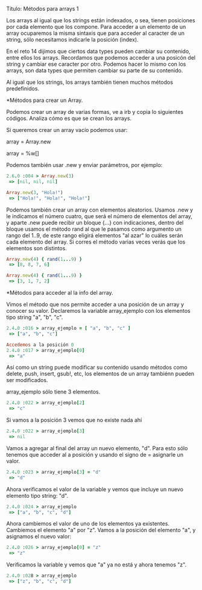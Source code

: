 Título: Métodos para arrays 1

Los arrays al igual que los strings están indexados, o sea, tienen posiciones por cada elemento que los compone. Para acceder a un elemento de un array ocuparemos la misma sintaxis que para acceder al caracter de un string, sólo necesitamos indicarle la posición (index).

En el reto 14 dijimos que ciertos data types pueden cambiar su contenido, entre ellos los arrays. Recordamos que podemos acceder a una posicón del string y cambiar ese caracter por otro. Podemos hacer lo mismo con los arrays, son data types que permiten cambiar su parte de su contenido.

Al igual que los strings, los arrays también tienen muchos métodos predefinidos.


*Métodos para crear un Array.

Podemos crear un array de varias formas, ve a irb y copia lo siguientes códigos. Analiza cómo es que se crean los arrays.

Si queremos crear un array vacío podemos usar:

array = Array.new

array = %w[]

Podemos también usar .new y enviar parámetros, por ejemplo:

```ruby
2.6.0 :004 > Array.new(3)
 => [nil, nil, nil]

Array.new(3, "Hola!")
 => ["Hola!", "Hola!", "Hola!"]
```

Podemos también crear un array con elementos aleatorios. Usamos .new y le indicamos el número cuatro, que será el número de elementos del array, y aparte .new puede recibir un bloque {...} con indicaciones, dentro del bloque usamos el método rand al que le pasamos como argumento un rango del 1..9, de este rango eligirá elementos "al azar" lo cuáles serán cada elemento del array.
Si corres el método varias veces verás que los elementos son distintos.

```ruby
Array.new(4) { rand(1...9) }
 => [8, 8, 7, 6]

Array.new(4) { rand(1...9) }
 => [3, 1, 7, 2]
```


*Métodos para acceder al la info del array.

Vimos el método que nos permite acceder a una posición de un array y conocer su valor. Declaremos la variable array_ejemplo con los elementos tipo string "a", "b", "c".

```ruby
2.4.0 :016 > array_ejemplo = [ "a", "b", "c" ]
 => ["a", "b", "c"] 

Accedemos a la posición 0
2.4.0 :017 > array_ejemplo[0]
 => "a"
```

Así como un string puede modificar su contenido usando métodos como delete, push, insert, gsub!, etc, los elementos de un array tambiénn pueden ser modificados.

array_ejemplo sólo tiene 3 elementos.

```ruby
2.4.0 :022 > array_ejemplo[2]
 => "c"
```

Si vamos a la posición 3 vemos que no existe nada ahí

```ruby
2.4.0 :022 > array_ejemplo[3]
 => nil 
```
Vamos a agregar al final del array un nuevo elemento, "d". Para esto sólo tenemos que acceder al a posición y usando el signo de = asignarle un valor. 

```ruby
2.4.0 :023 > array_ejemplo[3] = "d"
 => "d" 
```
Ahora verificamos el valor de la variable y vemos que incluye un nuevo elemento tipo string: "d".

```ruby
2.4.0 :024 > array_ejemplo
 => ["a", "b", "c", "d"] 
```
Ahora cambiemos el valor de uno de los elementos ya existentes. Cambiemos el elemento "a" por "z". Vamos a la posición del elemento "a", y asignamos el nuevo valor:

```ruby
2.4.0 :026 > array_ejemplo[0] = "z"
 => "z" 
```
Verificamos la variable y vemos que "a" ya no está y ahora tenemos "z".

```ruby
2.4.0 :028 > array_ejemplo
 => ["z", "b", "c", "d"] 
```
